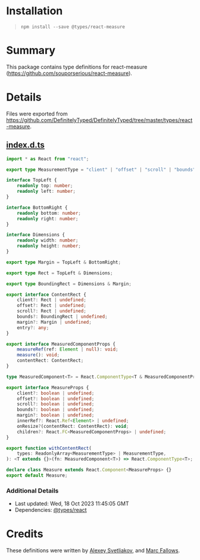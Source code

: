 # Installation
> `npm install --save @types/react-measure`

# Summary
This package contains type definitions for react-measure (https://github.com/souporserious/react-measure).

# Details
Files were exported from https://github.com/DefinitelyTyped/DefinitelyTyped/tree/master/types/react-measure.
## [index.d.ts](https://github.com/DefinitelyTyped/DefinitelyTyped/tree/master/types/react-measure/index.d.ts)
````ts
import * as React from "react";

export type MeasurementType = "client" | "offset" | "scroll" | "bounds" | "margin";

interface TopLeft {
    readonly top: number;
    readonly left: number;
}

interface BottomRight {
    readonly bottom: number;
    readonly right: number;
}

interface Dimensions {
    readonly width: number;
    readonly height: number;
}

export type Margin = TopLeft & BottomRight;

export type Rect = TopLeft & Dimensions;

export type BoundingRect = Dimensions & Margin;

export interface ContentRect {
    client?: Rect | undefined;
    offset?: Rect | undefined;
    scroll?: Rect | undefined;
    bounds?: BoundingRect | undefined;
    margin?: Margin | undefined;
    entry?: any;
}

export interface MeasuredComponentProps {
    measureRef(ref: Element | null): void;
    measure(): void;
    contentRect: ContentRect;
}

type MeasuredComponent<T> = React.ComponentType<T & MeasuredComponentProps>;

export interface MeasureProps {
    client?: boolean | undefined;
    offset?: boolean | undefined;
    scroll?: boolean | undefined;
    bounds?: boolean | undefined;
    margin?: boolean | undefined;
    innerRef?: React.Ref<Element> | undefined;
    onResize?(contentRect: ContentRect): void;
    children?: React.FC<MeasuredComponentProps> | undefined;
}

export function withContentRect(
    types: ReadonlyArray<MeasurementType> | MeasurementType,
): <T extends {}>(fn: MeasuredComponent<T>) => React.ComponentType<T>;

declare class Measure extends React.Component<MeasureProps> {}
export default Measure;

````

### Additional Details
 * Last updated: Wed, 18 Oct 2023 11:45:05 GMT
 * Dependencies: [@types/react](https://npmjs.com/package/@types/react)

# Credits
These definitions were written by [Alexey Svetliakov](https://github.com/asvetliakov), and [Marc Fallows](https://github.com/marcfallows).
